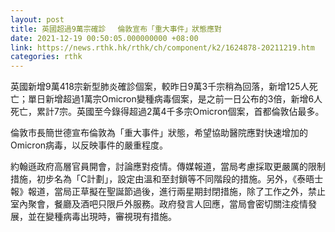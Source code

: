```yaml
---
layout: post
title: 英國超過9萬宗確診　 倫敦宣布「重大事件」狀態應對
date: 2021-12-19 00:50:05.000000000 +08:00
link: https://news.rthk.hk/rthk/ch/component/k2/1624878-20211219.htm
categories: rthk
---
```


英國新增9萬418宗新型肺炎確診個案，較昨日9萬3千宗稍為回落，新增125人死亡；單日新增超過1萬宗Omicron變種病毒個案，是之前一日公布的3倍，新增6人死亡，累計7宗。英國至今錄得超過2萬4千多宗Omicron個案，首都倫敦佔最多。

倫敦市長簡世德宣布倫敦為「重大事件」狀態，希望協助醫院應對快速增加的Omicron病毒，以反映事件的嚴重程度。

約翰遜政府高層官員開會，討論應對疫情。傳媒報道，當局考慮採取更嚴厲的限制措施，初步名為「C計劃」，設定由溫和至封鎖等不同階段的措施。另外，《泰晤士報》報道，當局正草擬在聖誕節過後，進行兩星期封閉措施，除了工作之外，禁止室內聚會，餐廳及酒吧只限戶外服務。政府發言人回應，當局會密切關注疫情發展，並在變種病毒出現時，審視現有措施。
